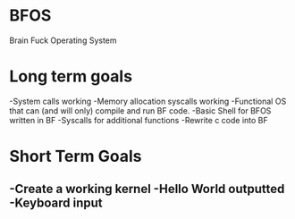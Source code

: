 # BFOS
Brain Fuck Operating System

# Long term goals
-System calls working
-Memory allocation syscalls working
-Functional OS that can (and will only) compile and run BF code.
-Basic Shell for BFOS written in BF
-Syscalls for additional functions
-Rewrite c code into BF

# Short Term Goals
-Create a working kernel
-Hello World outputted
-Keyboard input
-
